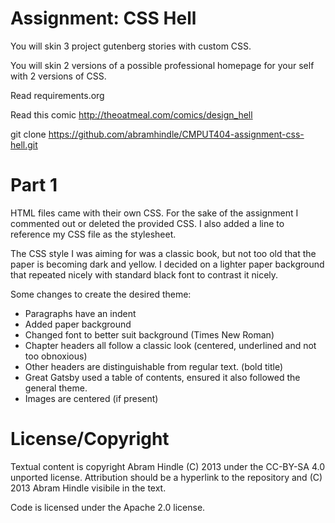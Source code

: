 Assignment: CSS Hell
====================

You will skin 3 project gutenberg stories with custom CSS.

You will skin 2 versions of a possible professional homepage for your
self with 2 versions of CSS.

Read requirements.org

Read this comic http://theoatmeal.com/comics/design_hell

git clone https://github.com/abramhindle/CMPUT404-assignment-css-hell.git


Part 1
======
HTML files came with their own CSS. For the sake of the assignment I commented out or deleted the provided CSS.
I also added a line to reference my CSS file as the stylesheet.

The CSS style I was aiming for was a classic book, but not too old that the paper is becoming dark and yellow.
I decided on a lighter paper background that repeated nicely with standard black font to contrast it nicely.

Some changes to create the desired theme:
- Paragraphs have an indent
- Added paper background
- Changed font to better suit background (Times New Roman)
- Chapter headers all follow a classic look (centered, underlined and not too obnoxious)
- Other headers are distinguishable from regular text. (bold title)
- Great Gatsby used a table of contents, ensured it also followed the general theme.
- Images are centered (if present)


License/Copyright
=================

Textual content is copyright Abram Hindle (C) 2013 under the CC-BY-SA
4.0 unported license. Attribution should be a hyperlink to the
repository and (C) 2013 Abram Hindle visibile in the text.

Code is licensed under the Apache 2.0 license.



